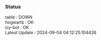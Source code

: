 ### Status


table : DOWN  
hogwarts : OK  
icy-bot : OK  
Latest Update : 2024-09-04 04:12:25.104426
